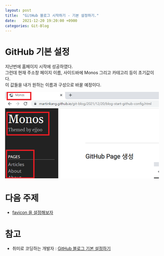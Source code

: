 ```yaml
---
layout: post
title:  "GitHub 블로그 시작하기 - 기본 설정하기."
date:   2021-12-20 19:20:00 +0900
categories: Git-Blog
---
```



# GitHub 기본 설정  
지난번에 홈페이지 시작에 성공하였다.  
그런데 현재 주소창 페이지 이름, 사이드바에 Monos 그리고 카테고리 등이 초기값이다.  
이 값들을 내가 원하는 이름과 구성으로 바꿀 예정이다.  

![github-page](/assets/img/post-img/start-config/first-theme.png)  


  
# 다음 주제
- [favicon 을 설정해보자][favicon-link]
  
# 참고
- 취미로 코딩하는 개발자 : [GitHub 블로그 기본 설정하기][github-config-link]
 

[favicon-link]: /git-blog/2021/12/20/favicon.html
[github-config-link]: https://devinlife.com/howto%20github%20pages/blog-config/

 